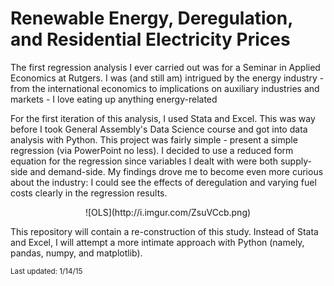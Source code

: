 # Renewable Energy, Deregulation, and Residential Electricity Prices

<p>The first regression analysis I ever carried out was for a Seminar in Applied Economics at Rutgers.  I was (and still am) intrigued by the energy industry - from the international economics to implications on auxiliary industries and markets - I love eating up anything energy-related</p>

<p>For the first iteration of this analysis, I used Stata and Excel.  This was way before I took General Assembly's Data Science course and got into data analysis with Python.  This project was fairly simple - present a simple regression (via PowerPoint no less).  I decided to use a reduced form equation for the regression since variables I dealt with were both supply-side and demand-side.  My findings drove me to become even more curious about the industry: I could see the effects of deregulation and varying fuel costs clearly in the regression results.</p>
<center>![OLS](http://i.imgur.com/ZsuVCcb.png)</center>

This repository will contain a re-construction of this study.  Instead of Stata and Excel, I will attempt a more intimate approach with Python (namely, pandas, numpy, and matplotlib).

<small>Last updated: 1/14/15

